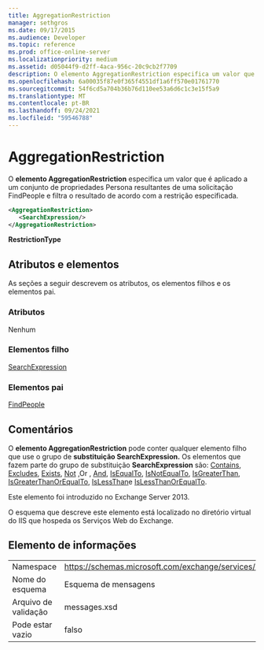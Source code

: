 ```yaml
---
title: AggregationRestriction
manager: sethgros
ms.date: 09/17/2015
ms.audience: Developer
ms.topic: reference
ms.prod: office-online-server
ms.localizationpriority: medium
ms.assetid: d05044f9-d2ff-4aca-956c-20c9cb2f7709
description: O elemento AggregationRestriction especifica um valor que é aplicado a um conjunto de propriedades Persona resultantes de uma solicitação FindPeople e filtra o resultado de acordo com a restrição especificada.
ms.openlocfilehash: 6a00035f87e0f365f4551df1a6ff570e01761770
ms.sourcegitcommit: 54f6cd5a704b36b76d110ee53a6d6c1c3e15f5a9
ms.translationtype: MT
ms.contentlocale: pt-BR
ms.lasthandoff: 09/24/2021
ms.locfileid: "59546788"
---
```

# <a name="aggregationrestriction"></a>AggregationRestriction

O **elemento AggregationRestriction** especifica um valor que é aplicado a um conjunto de propriedades Persona resultantes de uma solicitação FindPeople e filtra o resultado de acordo com a restrição especificada. 
  
```XML
<AggregationRestriction>
   <SearchExpression/>
</AggregationRestriction>
```

 **RestrictionType**
## <a name="attributes-and-elements"></a>Atributos e elementos

As seções a seguir descrevem os atributos, os elementos filhos e os elementos pai.
  
### <a name="attributes"></a>Atributos

Nenhum
  
### <a name="child-elements"></a>Elementos filho

[SearchExpression](searchexpression.md)
  
### <a name="parent-elements"></a>Elementos pai

[FindPeople](findpeople.md)
  
## <a name="remarks"></a>Comentários

O **elemento AggregationRestriction** pode conter qualquer elemento filho que use o grupo de **substituição SearchExpression.** Os elementos que fazem parte do grupo de substituição **SearchExpression** são: [Contains](contains.md), [Excludes](excludes.md), [Exists](exists.md), [Not](not.md) [,](or.md)Or , [And](and.md), [IsEqualTo](isequalto.md), [IsNotEqualTo](isnotequalto.md), [IsGreaterThan](isgreaterthan.md), [IsGreaterThanOrEqualTo](isgreaterthanorequalto.md), [IsLessThan](islessthan.md)e [IsLessThanOrEqualTo](islessthanorequalto.md).
  
Este elemento foi introduzido no Exchange Server 2013.
  
O esquema que descreve este elemento está localizado no diretório virtual do IIS que hospeda os Serviços Web do Exchange.
  
## <a name="element-information"></a>Elemento de informações

|||
|:-----|:-----|
|Namespace  <br/> |https://schemas.microsoft.com/exchange/services/2006/messages  <br/> |
|Nome do esquema  <br/> |Esquema de mensagens  <br/> |
|Arquivo de validação  <br/> |messages.xsd  <br/> |
|Pode estar vazio  <br/> |falso  <br/> |
   

